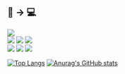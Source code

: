 <div align = "left">
  
## 🏒 → 💻



<img src="https://img.shields.io/badge/Python-3776AB?style=flat-square&logo=Python&logoColor=white"/>
</br>
<img src="https://img.shields.io/badge/HTML5-E34F26?style=flat-square&logo=HTML5&logoColor=white"/> 
<img src="https://img.shields.io/badge/CSS3-1572B6?style=flat-square&logo=CSS3&logoColor=white"/>
<img src="https://img.shields.io/badge/JavaScript-F7DF1E?style=flat-square&logo=JavaScript&logoColor=white"/>
</br>
<a href= "https://www.instagram.com/_dlgustjr/"><img src="https://img.shields.io/badge/Instagram-E4405F?style=flat-square&logo=Instagram&logoColor=white"/></a>
<a href="mailto: unducklee@gmail.com"><img src="https://img.shields.io/badge/Gmail-EA4335?style=flat-square&logo=Gmail&logoColor=white"/></a>
<a href= "https://www.eliteprospects.com/player/310297/hyun-seok-lee"><img src="https://img.shields.io/badge/nike-111111?style=flat-square&logo=nike&logoColor=white"/></a>
</div>

[![Top Langs](https://github-readme-stats.vercel.app/api/top-langs/?username=leeunduck)](https://github.com/leeunduck/github-readme-stats)
[![Anurag's GitHub stats](https://github-readme-stats.vercel.app/api?username=leeunduck)](https://github.com/leeunduck/github-readme-stats)
